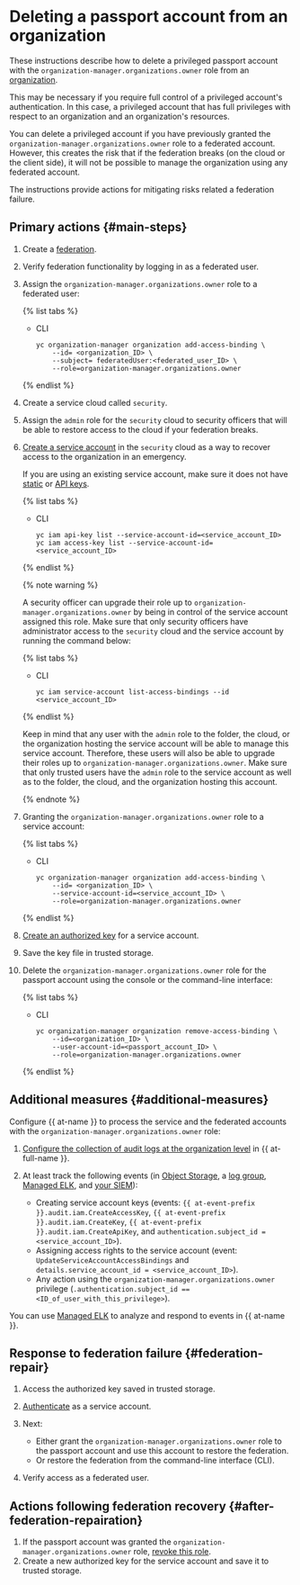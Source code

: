 # Deleting a passport account from an organization

These instructions describe how to delete a privileged passport account with the `organization-manager.organizations.owner` role from an [organization](../../organization/).

This may be necessary if you require full control of a privileged account's authentication. In this case, a privileged account that has full privileges with respect to an organization and an organization's resources.

You can delete a privileged account if you have previously granted the `organization-manager.organizations.owner` role to a federated account. However, this creates the risk that if the federation breaks (on the cloud or the client side), it will not be possible to manage the organization using any federated account.

The instructions provide actions for mitigating risks related a federation failure.

## Primary actions {#main-steps}

1. Create a [federation](../../organization/concepts/add-federation.md).
1. Verify federation functionality by logging in as a federated user.
1. Assign the `organization-manager.organizations.owner` role to a federated user:

   {% list tabs %}

   - CLI

      ```yc
      yc organization-manager organization add-access-binding \
          --id= <organization_ID> \
          --subject= federatedUser:<federated_user_ID> \
          --role=organization-manager.organizations.owner
      ```

   {% endlist %}

1. Create a service cloud called `security`.
1. Assign the `admin` role for the `security` cloud to security officers that will be able to restore access to the cloud if your federation breaks.
1. [Create a service account](../../iam/operations/sa/create.md) in the `security` cloud as a way to recover access to the organization in an emergency.

   If you are using an existing service account, make sure it does not have [static](../../iam/concepts/authorization/access-key.md) or [API keys](../../iam/concepts/authorization/api-key.md).

   {% list tabs %}

   - CLI

      ```yc
      yc iam api-key list --service-account-id=<service_account_ID>
      yc iam access-key list --service-account-id=<service_account_ID>
      ```

   {% endlist %}

   {% note warning %}

   A security officer can upgrade their role up to `organization-manager.organizations.owner` by being in control of the service account assigned this role. Make sure that only security officers have administrator access to the `security` cloud and the service account by running the command below:

   {% list tabs %}

   - CLI

      ```yc
      yc iam service-account list-access-bindings --id <service_account_ID>
      ```

   {% endlist %}

   Keep in mind that any user with the `admin` role to the folder, the cloud, or the organization hosting the service account will be able to manage this service account. Therefore, these users will also be able to upgrade their roles up to `organization-manager.organizations.owner`. Make sure that only trusted users have the `admin` role to the service account as well as to the folder, the cloud, and the organization hosting this account.

   {% endnote %}

1. Granting the `organization-manager.organizations.owner` role to a service account:

   {% list tabs %}

   - CLI

      ```yc
      yc organization-manager organization add-access-binding \
          --id= <organization_ID> \
          --service-account-id=<service_account_ID> \
          --role=organization-manager.organizations.owner
      ```

   {% endlist %}

1. [Create an authorized key](../../iam/operations/iam-token/create-for-sa.md#via-cli) for a service account.
1. Save the key file in trusted storage.
1. Delete the `organization-manager.organizations.owner` role for the passport account using the console or the command-line interface:

   {% list tabs %}

   - CLI

      ```yc
      yc organization-manager organization remove-access-binding \
          --id=<organization_ID> \
          --user-account-id=<passport_account_ID> \
          --role=organization-manager.organizations.owner
      ```

   {% endlist %}

## Additional measures {#additional-measures}

Configure {{ at-name }} to process the service and the federated accounts with the `organization-manager.organizations.owner` role:

1. [Configure the collection of audit logs at the organization level](../../audit-trails/quickstart.md) in {{ at-full-name }}.

1. At least track the following events (in [Object Storage](../../audit-trails/tutorials/search-bucket.md), a [log group](../../audit-trails/tutorials/search-cloud-logging.md), [Managed ELK](https://github.com/yandex-cloud/yc-solution-library-for-security/tree/master/auditlogs/export-auditlogs-to-ELK_main), and [your SIEM](../../audit-trails/concepts/export-siem.md)):

   * Creating service account keys (events: `{{ at-event-prefix }}.audit.iam.CreateAccessKey`, `{{ at-event-prefix }}.audit.iam.CreateKey`, `{{ at-event-prefix }}.audit.iam.CreateApiKey`, and `authentication.subject_id = <service_account_ID>`).
   * Assigning access rights to the service account (event: `UpdateServiceAccountAccessBindings` and `details.service_account_id = <service_account_ID>`).
   * Any action using the `organization-manager.organizations.owner` privilege (`.authentication.subject_id == <ID_of_user_with_this_privilege>`).

You can use [Managed ELK](https://github.com/yandex-cloud/yc-solution-library-for-security/tree/master/auditlogs/export-auditlogs-to-ELK_main) to analyze and respond to events in {{ at-name }}.

## Response to federation failure {#federation-repair}

1. Access the authorized key saved in trusted storage.
1. [Authenticate](../../cli/operations/authentication/service-account.md#auth-as-sa) as a service account.
1. Next:

   * Either grant the `organization-manager.organizations.owner` role to the passport account and use this account to restore the federation.
   * Or restore the federation from the command-line interface (CLI).

1. Verify access as a federated user.

## Actions following federation recovery {#after-federation-repairation}

1. If the passport account was granted the `organization-manager.organizations.owner` role, [revoke this role](../../iam/operations/roles/revoke.md).
1. Create a new authorized key for the service account and save it to trusted storage.
